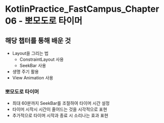 # KotlinPractice_FastCampus_Chapter06 - 뽀모도로 타이머
## 해당 챕터를 통해 배운 것
  * Layout을 그리는 법
    * ConstraintLayout 사용
    * SeekBar 사용
  * 생명 주기 활용
  * View Animation 사용
### 뽀모도로 타이머
  * 최대 60분까지 SeekBar를 조절하여 타이머 시간 설정
  * 타이머 시작시 시간이 줄어드는 것을 시각적으로 표현
  * 추가적으로 타이머 시작과 종료 시 소리나는 효과 표현
